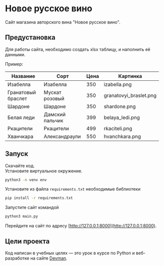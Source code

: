 # Новое русское вино

Сайт магазина авторского вина "Новое русское вино".

## Предустановка
Для работы сайта, необходимо создать xlsx таблицу, и наполнить её данными.

Пример:

|Название|Сорт|Цена|Картинка|  
|---|---|---|---|
|Изабелла|Изабелла|350|izabella.png|
|Гранатовый браслет|Мускат розовый|350|granatovyi_braslet.png|
|Шардоне|Шардоне|350|shardone.png|
|Белая леди|Дамский пальчик|399|belaya_ledi.png|
|Ркацители|Ркацители|499|rkaciteli.png|
|Хванчкара|Александраули|550|hvanchkara.png|


## Запуск

Скачайте код. <br/>
Установите виртуальное окружение.
```bash
python3 -m venv env
```

Установите из файла `requirements.txt` необходимые библиотеки 
```bash
pip install -r requirements.txt
```


Запустите сайт командой
```bash
python3 main.py
```
Перейдите на сайт по адресу [http://127.0.0.1:8000](http://127.0.0.1:8000).

## Цели проекта

Код написан в учебных целях — это урок в курсе по Python и веб-разработке на сайте [Devman](https://dvmn.org).
